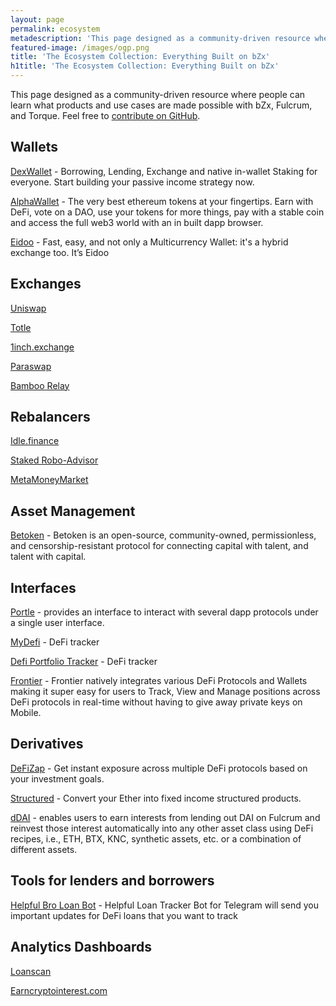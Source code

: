 ```yaml
---
layout: page
permalink: ecosystem
metadescription: 'This page designed as a community-driven resource where people can learn what products and use cases are made possible with bZx, Fulcrum, and Torque.'
featured-image: /images/ogp.png
title: 'The Ecosystem Collection: Everything Built on bZx'
h1title: 'The Ecosystem Collection: Everything Built on bZx'
---
```


This page designed as a community-driven resource where people can learn what products and use cases are made possible with bZx, Fulcrum, and Torque. Feel free to [contribute on GitHub](https://github.com/bZxNetwork/jekyll_site/blob/master/ecosystem.md).

## Wallets

[DexWallet](https://www.dexwallet.io/) - Borrowing, Lending, Exchange and native in-wallet Staking for everyone. Start building your passive income strategy now.

[AlphaWallet](https://alphawallet.com/) - The very best ethereum tokens at your fingertips. Earn with DeFi, vote on a DAO, use your tokens for more things, pay with a stable coin and access the full web3 world with an in built dapp browser.

[Eidoo](https://eidoo.io/) - Fast, easy, and not only a Multicurrency Wallet: it's a hybrid exchange too. It’s Eidoo

## Exchanges

[Uniswap](https://uniswap.exchange/)

[Totle](https://swap.totle.com/)

[1inch.exchange](https://1inch.exchange/)

[Paraswap](https://paraswap.io/#/)

[Bamboo Relay](https://bamboorelay.com/)

## Rebalancers

[Idle.finance](https://idle.finance/)

[Staked Robo-Advisor](https://staked.us/)

[MetaMoneyMarket](https://metamoneymarket.com/)

## Asset Management

[Betoken](https://betoken.fund/) - Betoken is an open-source, community-owned, permissionless, and censorship-resistant protocol for connecting capital with talent, and talent with capital.

## Interfaces

[Portle](https://portle.io/) - provides an interface to interact with several dapp protocols under a single user interface.

[MyDefi](https://mydefi.org/) - DeFi tracker

[Defi Portfolio Tracker](https://portfolio.defiprime.com/) - DeFi tracker

[Frontier](https://frontierwallet.com/) - Frontier natively integrates various DeFi Protocols and Wallets making it super easy for users to Track, View and Manage positions across DeFi protocols in real-time without having to give away private keys on Mobile.

## Derivatives

[DeFiZap](https://defizap.com/) - Get instant exposure across multiple DeFi protocols based on your investment goals.

[Structured](https://www.structuredeth.com/) - Convert your Ether into fixed income structured products.

[dDAI](https://ddai.netlify.com/) - enables users to earn interests from lending out DAI on Fulcrum and reinvest those interest automatically into any other asset class using DeFi recipes, i.e., ETH, BTX, KNC, synthetic assets, etc. or a combination of different assets.

## Tools for lenders and borrowers

[Helpful Bro Loan Bot](https://t.me/HelpfulBroLoanTrackerBot) - Helpful Loan Tracker Bot for Telegram will send you important updates for DeFi loans that you want to track

## Analytics Dashboards

[Loanscan](https://loanscan.io/)

[Earncryptointerest.com](https://earncryptointerest.com/fulcrum-19.html)
